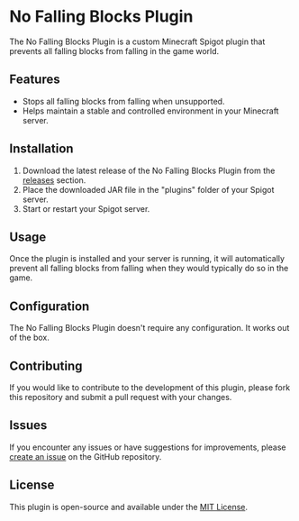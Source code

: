 # No Falling Blocks Plugin

The No Falling Blocks Plugin is a custom Minecraft Spigot plugin that prevents all falling blocks from falling in the game world.

## Features

- Stops all falling blocks from falling when unsupported.
- Helps maintain a stable and controlled environment in your Minecraft server.

## Installation

1. Download the latest release of the No Falling Blocks Plugin from the [releases](https://github.com/LianJordaan/NoFallingBlocks/releases) section.
2. Place the downloaded JAR file in the "plugins" folder of your Spigot server.
3. Start or restart your Spigot server.

## Usage

Once the plugin is installed and your server is running, it will automatically prevent all falling blocks from falling when they would typically do so in the game.

## Configuration

The No Falling Blocks Plugin doesn't require any configuration. It works out of the box.

## Contributing

If you would like to contribute to the development of this plugin, please fork this repository and submit a pull request with your changes.

## Issues

If you encounter any issues or have suggestions for improvements, please [create an issue](https://github.com/LianJordaan/NoFallingBlocks/issues) on the GitHub repository.

## License

This plugin is open-source and available under the [MIT License](LICENSE).
